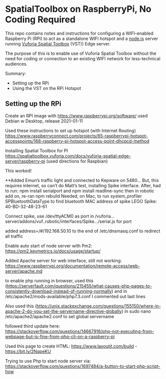 # SpatialToolbox on RaspberryPi, No Coding Required

This repo contains notes and instructions for configuring a WIFI-enabled Raspberry Pi (RPi) to act as a standalone WIFI hotspot and a [node.js](https://nodejs.org/) server running [Vuforia Spatial Toolbox](https://spatialtoolbox.vuforia.com/) (VST)) Edge server. 

The purpose of this is to enable use of Vuforia Spatial Toolbox without the need for coding or connection to an existing WIFI network for less-technical audiences.

Summary:
- Setting up the RPi
- Using the VST on the RPi Hotspot 

## Setting up the RPi

Create an RPI image with
https://www.raspberrypi.org/software/
used Debian w Desktop, release 2021-01-11

Used these instructions to set up hotspot (with Internet Routing)
https://www.raspberryconnect.com/projects/65-raspberrypi-hotspot-accesspoints/168-raspberry-pi-hotspot-access-point-dhcpcd-method

Installing Spatial Toolbox for PI
https://spatialtoolbox.vuforia.com/docs/vuforia-spatial-edge-server/raspberry-pi
(used directions for Raspbian)

This worked!

**Added Emun’s traffic light and connected to Kepware on 5480…
But, this requires internet, so can’t do Matt’s test, installing Spike interface. After, had to run:
npm install serialport
and
npm install readline-sync
then in robotic add on, re-ran
npm rebuild
Needed, on Mac, to run system_profiler SPBluetoothDataType  to find bluetooth MAC address of spike
LEGO Spike: 40-BD-32-48-23-61

Connect spike, use  /dev/ttyACM0 as port in /vuforia…server/addons/vuf..robotic/interfaces/Spike…/serial.js for port

added
address=/#/192.168.50.10
to the end of /etc/dnsmasq.conf to redirect all traffic

Enable auto start of node server with Pm2:
https://pm2.keymetrics.io/docs/usage/startup/

Added Apache server for web interface, still not working:
https://www.raspberrypi.org/documentation/remote-access/web-server/apache.md

to enable php running in browser, used this (https://serverfault.com/questions/215455/what-causes-php-pages-to-consistently-download-instead-of-running-normally) and in /etc/apache2/mods-available/php7.3.conf I commented out last lines 

Also used this (https://unix.stackexchange.com/questions/155150/where-in-apache-2-do-you-set-the-servername-directive-globally)
in sudo nano /etc/apache2/apache2.conf to set global servername 

followed third update here:
https://stackoverflow.com/questions/14667916/php-not-executing-from-webpage-but-is-fine-from-php-cli-on-a-raspberry-pi

Used this page to create HTML: https://www.layoutit.com/build - https://bit.ly/2NqpeKU

Trying to use Php to start node server via:
https://stackoverflow.com/questions/1697484/a-button-to-start-php-script-how

